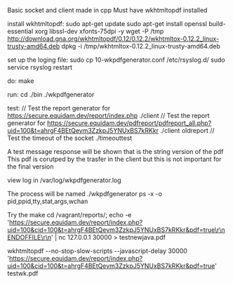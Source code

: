 Basic socket and client made in cpp
Must have wkhtmltopdf installed 

install wkhtmltopdf:
sudo apt-get update
sudo apt-get install openssl build-essential xorg libssl-dev xfonts-75dpi -y
wget -P /tmp http://download.gna.org/wkhtmltopdf/0.12/0.12.2/wkhtmltox-0.12.2_linux-trusty-amd64.deb
dpkg -i /tmp/wkhtmltox-0.12.2_linux-trusty-amd64.deb

set up the loging file:
sudo cp 10-wkpdfgenerator.conf /etc/rsyslog.d/
sudo service rsyslog restart

do:
make

run:
cd ./bin
./wkpdfgenerator


test:
// Test the report generator for https://secure.equidam.dev/report/index.php
./client 
// Test the report generator for https://secure.equidam.dev/pdfreport/pdfreport_all.php?uid=100&t=ahrgF4BEtQevm3ZzkpJ5YNUxBS7kRKkr
./client oldreport
// Test the timeout of the socket 
./timeouttest

A test message response will be shown that is the string version of the pdf
This pdf is corutped by the trasfer in the client but this is not important for the final version

view log in 
/var/log/wkpdfgenerator.log

The process will be named ./wkpdfgenerator
ps -x  -o pid,ppid,tty,stat,args,wchan

Try the make
cd /vagrant/reports/; echo -e 'https://secure.equidam.dev/report/index.php?uid=100&cid=100&t=ahrgF4BEtQevm3ZzkpJ5YNUxBS7kRKkr&pdf=true\r\nENDOFFILE\r\n' | nc 127.0.0.1 30000 > testnewjava.pdf

wkhtmltopdf --no-stop-slow-scripts --javascript-delay 30000 'https://secure.equidam.dev/report/index.php?uid=100&cid=100&t=ahrgF4BEtQevm3ZzkpJ5YNUxBS7kRKkr&pdf=true' testwk.pdf


